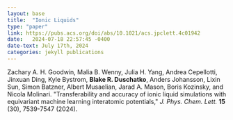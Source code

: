 ```yaml
---
layout: base
title:  "Ionic Liquids"
type: "paper"
link: https://pubs.acs.org/doi/abs/10.1021/acs.jpclett.4c01942
date:   2024-07-18 22:57:45 -0400
date-text: July 17th, 2024
categories: jekyll publications
---
```


Zachary A. H. Goodwin, Malia B. Wenny, Julia H. Yang, Andrea Cepellotti, Jinxuan Ding, Kyle Bystrom, __Blake R. Duschatko__, Anders Johansson, Lixin Sun, Simon Batzner, Albert Musaelian, Jarad A. Mason, Boris Kozinsky, and Nicola Molinari. "Transferability and accuracy of ionic liquid simulations with equivariant machine learning interatomic potentials," _J. Phys. Chem. Lett._ __15__ (30), 7539-7547 (2024).
